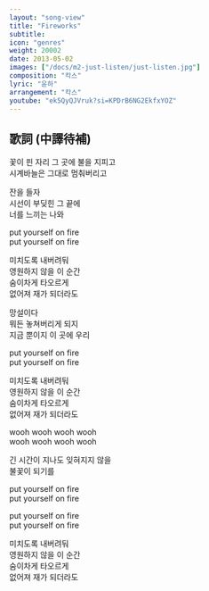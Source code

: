 ```yaml
---
layout: "song-view"
title: "Fireworks"
subtitle:
icon: "genres"
weight: 20002
date: 2013-05-02
images: ["/docs/m2-just-listen/just-listen.jpg"]
composition: "칵스"
lyric: "윤하"
arrangement: "칵스"
youtube: "ek5QyQJVruk?si=KPDrB6NG2EkfxYOZ"
---
```


## 歌詞 (中譯待補)

꽃이 핀 자리 그 곳에 불을 지피고  
시계바늘은 그대로 멈춰버리고  

잔을 들자  
시선이 부딪힌 그 끝에  
너를 느끼는 나와  

put yourself on fire  
put yourself on fire  

미치도록 내버려둬  
영원하지 않을 이 순간  
숨이차게 타오르게  
없어져 재가 되더라도  

망설이다  
뭐든 놓쳐버리게 되지  
지금 뿐이지 이 곳에 우리  

put yourself on fire  
put yourself on fire  

미치도록 내버려둬  
영원하지 않을 이 순간  
숨이차게 타오르게  
없어져 재가 되더라도  

wooh wooh wooh wooh  
wooh wooh wooh wooh  

긴 시간이 지나도 잊혀지지 않을  
불꽃이 되기를  

put yourself on fire  
put yourself on fire  

put yourself on fire  
put yourself on fire  

미치도록 내버려둬  
영원하지 않을 이 순간  
숨이차게 타오르게  
없어져 재가 되더라도  
